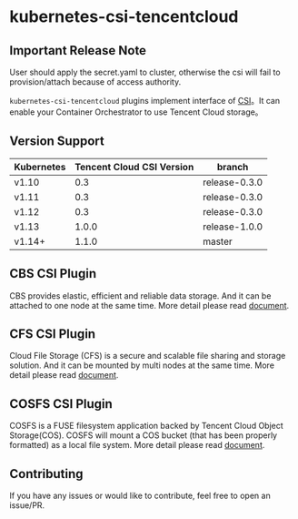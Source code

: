 # kubernetes-csi-tencentcloud

## Important Release Note
User should apply the secret.yaml to cluster, otherwise the csi will fail to provision/attach because of access authority.

`kubernetes-csi-tencentcloud` plugins implement interface of [CSI](https://github.com/container-storage-interface/spec)。It can enable your Container Orchestrator to use Tencent Cloud storage。

## Version Support

| Kubernetes | Tencent Cloud CSI Version | branch |
| ------ | ------ | ------ |
| v1.10 | 0.3   |  release-0.3.0 |
| v1.11 | 0.3   |  release-0.3.0 |
| v1.12 | 0.3   |  release-0.3.0 |
| v1.13 | 1.0.0 | release-1.0.0  |
| v1.14+ | 1.1.0 | master        |


## CBS CSI Plugin

CBS provides elastic, efficient and reliable data storage. And it can be attached to one node at the same time. More detail please read [document](/docs/README_CBS.md).

## CFS CSI Plugin

Cloud File Storage (CFS) is a secure and scalable file sharing and storage solution. And it can be mounted by multi nodes at the same time. More detail please read [document](/docs/README_CFS.md).

## COSFS CSI Plugin

COSFS is a FUSE filesystem application backed by Tencent Cloud Object Storage(COS). COSFS will mount a COS bucket (that has been properly formatted) as a local file system. More detail please read [document](/docs/README_COSFS.md).

## Contributing

If you have any issues or would like to contribute, feel free to open an issue/PR.